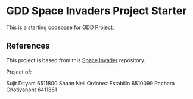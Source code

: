 # GDD Space Invaders Project Starter

This is a starting codebase for GDD Project.

## References
This project is based from this 
[Space Invader](https://github.com/janbodnar/Java-Space-Invaders) repository.

Project of:

Sujit Dityam                  6511800
Shann Neil Ordonez Estabillo  6510099
Pachara Chotiyanont           6411361
